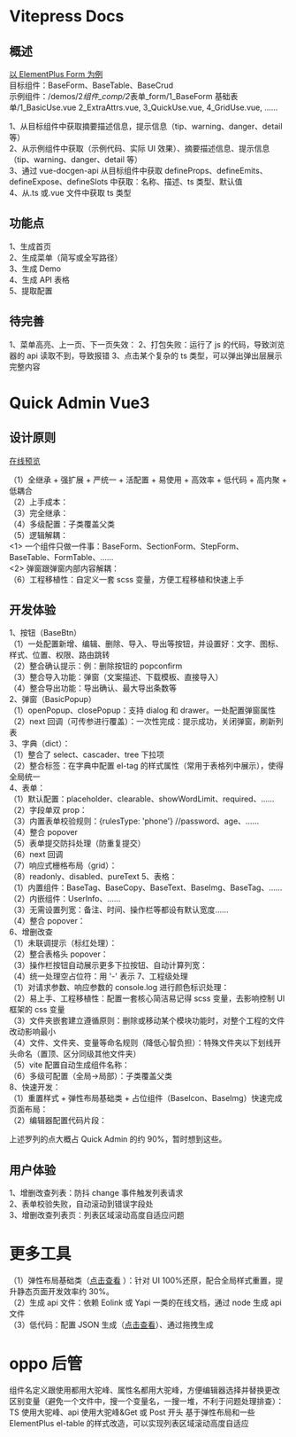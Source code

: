 # Vitepress Docs

## 概述

[以 ElementPlus Form 为例](https://element-plus.org/zh-CN/component/form.html)  
目标组件：BaseForm、BaseTable、BaseCrud  
示例组件：/demos/2*组件\_comp/2*表单\_form/1_BaseForm 基础表单/1_BasicUse.vue 2_ExtraAttrs.vue, 3_QuickUse.vue, 4_GridUse.vue, ……

1、从目标组件中获取摘要描述信息，提示信息（tip、warning、danger、detail 等）  
2、从示例组件中获取（示例代码、实际 UI 效果）、摘要描述信息、提示信息（tip、warning、danger、detail 等）  
3、通过 vue-docgen-api 从目标组件中获取 defineProps、defineEmits、defineExpose、defineSlots 中获取：名称、描述、ts 类型、默认值  
4、从.ts 或.vue 文件中获取 ts 类型

## 功能点

1、生成首页  
2、生成菜单（简写或全写路径）  
3、生成 Demo  
4、生成 API 表格  
5、提取配置

## 待完善

1、菜单高亮、上一页、下一页失效：
2、打包失败：运行了 js 的代码，导致浏览器的 api 读取不到，导致报错
3、点击某个复杂的 ts 类型，可以弹出弹出层展示完整内容

# Quick Admin Vue3

## 设计原则

[在线预览](https://1583187609.github.io/quick_admin/vue3/preview/#/test/3)

（1）全继承 + 强扩展 + 严统一 + 活配置 + 易使用 + 高效率 + 低代码 + 高内聚 + 低耦合  
（2）上手成本：  
（3）完全继承：  
（4）多级配置：子类覆盖父类  
（5）逻辑解耦：  
<1> 一个组件只做一件事：BaseForm、SectionForm、StepForm、BaseTable、FormTable、……  
<2> 弹窗跟弹窗内部内容解耦：  
（6）工程移植性：自定义一套 scss 变量，方便工程移植和快速上手

## 开发体验

1、按钮（BaseBtn）  
（1）一处配置新增、编辑、删除、导入、导出等按钮，并设置好：文字、图标、样式、位置、权限、路由跳转  
（2）整合确认提示：例：删除按钮的 popconfirm  
（3）整合导入功能：弹窗（文案描述、下载模板、直接导入）  
（4）整合导出功能：导出确认、最大导出条数等  
2、弹窗（BasicPopup）  
（1）openPopup、closePopup：支持 dialog 和 drawer。一处配置弹窗属性  
（2）next 回调（可传参进行覆盖）：一次性完成：提示成功，关闭弹窗，刷新列表  
3、字典（dict）：  
（1）整合了 select、cascader、tree 下拉项  
（2）整合标签：在字典中配置 el-tag 的样式属性（常用于表格列中展示），使得全局统一  
4、表单：  
（1）默认配置：placeholder、clearable、showWordLimit、required、……  
（2）字段单双 prop：  
（3）内置表单校验规则：{rulesType: 'phone'} //password、age、……  
（4）整合 popover  
（5）表单提交防抖处理（防重复提交）  
（6）next 回调  
（7）响应式栅格布局（grid）：  
（8）readonly、disabled、pureText
5、表格：  
（1）内置组件：BaseTag、BaseCopy、BaseText、BaseImg、BaseTag、……  
（2）内嵌组件：UserInfo、……  
（3）无需设置列宽：备注、时间、操作栏等都设有默认宽度……  
（4）整合 popover：  
6、增删改查  
（1）未联调提示（标红处理）：  
（2）整合表格头 popover：  
（3）操作栏按钮自动展示更多下拉按钮、自动计算列宽：  
（4）统一处理空占位符：用 '-' 表示
7、工程级处理  
（1）对请求参数、响应参数的 console.log 进行颜色标识处理：  
（2）易上手、工程移植性：配置一套核心简洁易记得 scss 变量，去影响控制 UI 框架的 css 变量  
（3）文件夹嵌套建立遵循原则：删除或移动某个模块功能时，对整个工程的文件改动影响最小  
（4）文件、文件夹、变量等命名规则（降低心智负担）：特殊文件夹以下划线开头命名（置顶、区分同级其他文件夹）  
（5）vite 配置自动生成组件名称：  
（6）多级可配置（全局->局部）：子类覆盖父类  
8、快速开发：  
（1）重置样式 + 弹性布局基础类 + 占位组件（BaseIcon、BaseImg）快速完成页面布局：  
（2）编辑器配置代码片段：

上述罗列的点大概占 Quick Admin 的约 90%，暂时想到这些。

## 用户体验

1、增删改查列表：防抖 change 事件触发列表请求  
2、表单校验失败，自动滚动到错误字段处  
3、增删改查列表页：列表区域滚动高度自适应问题

# 更多工具

（1）弹性布局基础类（[点击查看](https://1583187609.github.io/produce/flex-layout/) ）：针对 UI 100%还原，配合全局样式重置，提升静态页面开发效率约 30%。  
（2）生成 api 文件：依赖 Eolink 或 Yapi 一类的在线文档，通过 node 生成 api 文件  
（3）低代码：配置 JSON 生成（[点击查看](https://1583187609.github.io/quick_admin/vue3/preview/#/test/9)）、通过拖拽生成

# oppo 后管

组件名定义跟使用都用大驼峰、属性名都用大驼峰，方便编辑器选择并替换更改
区别变量（避免一个文件中，搜一个变量名，一搜一堆，不利于问题处理排查）：TS 使用大驼峰、api 使用大驼峰&Get 或 Post 开头
基于弹性布局和一些 ElementPlus el-table 的样式改造，可以实现列表区域滚动高度自适应
